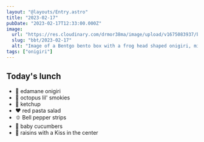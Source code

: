 ```yaml
---
layout: "@layouts/Entry.astro"
title: "2023-02-17"
pubDate: "2023-02-17T12:33:00.000Z"
image:
  url: "https://res.cloudinary.com/drmor38ma/image/upload/v1675083937/bbt/2023-02-17.jpg"
  slug: "bbt/2023-02-17"
  alt: "Image of a Bentgo bento box with a frog head shaped onigiri, mini hot dogs cut into octopuses, bell pepper cut into strips, pasta salad, sliced baby cucumbers and raisins in the center."
tags: ["onigiri"]
---
```


## Today's lunch

- 🐸 edamane onigiri
- 🐙 octopus lil' smokies
- 🐼 ketchup
- ❤️ red pasta salad
- 🫑 Bell pepper strips
- 🥒 baby cucumbers
- 🍫 raisins with a Kiss in the center
